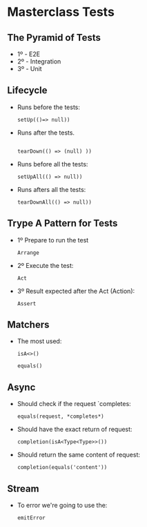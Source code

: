 # Masterclass Tests


## The Pyramid of Tests

 - 1º - E2E
 - 2º - Integration
 - 3º - Unit


## Lifecycle

  -  Runs before the tests:
      ```
      setUp(()=> null))
      ```
  - Runs after the tests.
    ```

    tearDown(() => (null) ))
    ``` 

  - Runs before all the tests:
    ```
    setUpAll(() => null))
    ```

  - Runs afters all the tests:
    ```
    tearDownAll(() => null))
    ```  

 ## Trype A Pattern for Tests

 - 1º Prepare to run the test
    ```
    Arrange
    ```

 - 2º Execute the test:
 
    ```
    Act
    ```

 - 3º Result expected after the Act (Action):

    ```
    Assert
    ```

 ## Matchers

 - The most used: 
    ```
    isA<>()
    ```

    ```
    equals()
    ```

 ## Async

 - Should check if the request `completes: 
    ```
    equals(request, *completes*)
    ```
 - Should have the exact return of request:
    ```
    completion(isA<Type<Type>>())
    ```

 - Should return the same content of request:
    ```
    completion(equals('content'))
    ```

## Stream

- To error we're going to use the:
  ```
  emitError
  ```

